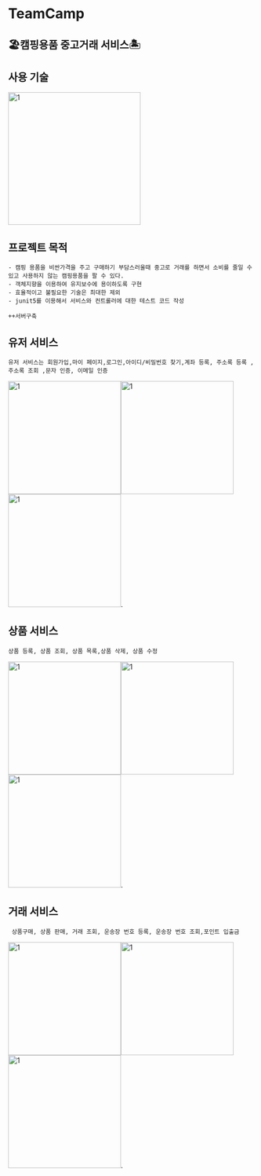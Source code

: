 # TeamCamp
🏖캠핑용품 중고거래 서비스🏝
---
사용 기술 
---
<img width="270" alt="1" src="https://user-images.githubusercontent.com/73993220/137522501-cd3428ec-6aca-4b8c-ac6a-233190c2ad3d.png">

프로젝트 목적 
---
    - 캠핑 용품을 비싼가격을 주고 구매하기 부담스러울때 중고로 거래를 하면서 소비를 줄일 수 있고 사용하지 않는 캠핑용품을 팔 수 있다. 
    - 객체지향을 이용하여 유지보수에 용이하도록 구현
    - 효율적이고 불필요한 기술은 최대한 제외
    - junit5를 이용해서 서비스와 컨트롤러에 대한 테스트 코드 작성 

    ++서버구축
    
    


유저 서비스
---
    유저 서비스는 회원가입,마이 페이지,로그인,아이디/비밀번호 찾기,계좌 등록, 주소록 등록 , 주소록 조회 ,문자 인증, 이메일 인증

<img width="230" alt="1" src="https://user-images.githubusercontent.com/73993220/137369799-821aefad-77a6-474f-abc7-975024907963.jpg"><img width="230" alt="1" src="https://user-images.githubusercontent.com/73993220/137369974-40f41af2-3f38-4f0c-9ed8-668800751652.png"><img width="230" alt="1" src="https://user-images.githubusercontent.com/73993220/137370046-54bdd319-3de6-40f1-9c6b-60371d9d9af7.png">. 

상품 서비스
---
    상품 등록, 상품 조회, 상품 목록,상품 삭제, 상품 수정
<img width="230" alt="1" src="https://user-images.githubusercontent.com/73993220/137370403-a9de2e35-0c21-4456-869b-d4386971a831.png"><img width="230" alt="1" src="https://user-images.githubusercontent.com/73993220/137370009-e63b8e6b-587b-42ac-8ae8-f83129206095.png"><img width="230" alt="1" src="https://user-images.githubusercontent.com/73993220/137371751-04b647f8-9010-49fe-accb-416fb38f777d.png">. 

거래 서비스
---
     상품구매, 상품 판매, 거래 조회, 운송장 번호 등록, 운송장 번호 조회,포인트 입출금
<img width="230" alt="1" src="https://user-images.githubusercontent.com/73993220/137370029-4216a1d9-c226-4450-86b4-a2c7ba6ec90f.png"><img width="230" alt="1" src="https://user-images.githubusercontent.com/73993220/137370019-64e4d511-626f-4062-9317-6b36b7672bdf.png"><img width="230" alt="1" src="https://user-images.githubusercontent.com/73993220/137370034-1a6db176-4cc4-4611-a146-bf47e6746ba4.png">. 


